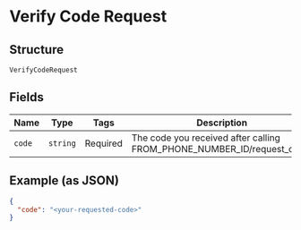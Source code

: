 
# Verify Code Request

## Structure

`VerifyCodeRequest`

## Fields

| Name | Type | Tags | Description | Getter | Setter |
|  --- | --- | --- | --- | --- | --- |
| `code` | `string` | Required | The code you received after calling FROM_PHONE_NUMBER_ID/request_code. | getCode(): string | setCode(string code): void |

## Example (as JSON)

```json
{
  "code": "<your-requested-code>"
}
```

